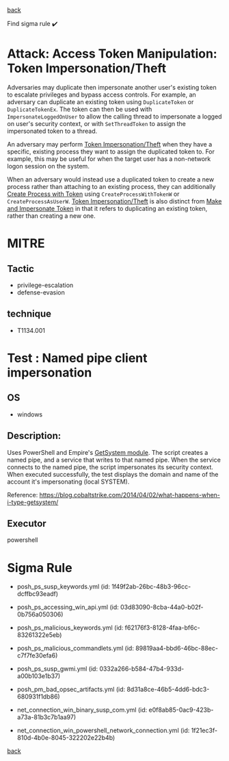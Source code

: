 
[back](../index.md)

Find sigma rule :heavy_check_mark: 

# Attack: Access Token Manipulation: Token Impersonation/Theft 

Adversaries may duplicate then impersonate another user's existing token to escalate privileges and bypass access controls. For example, an adversary can duplicate an existing token using `DuplicateToken` or `DuplicateTokenEx`. The token can then be used with `ImpersonateLoggedOnUser` to allow the calling thread to impersonate a logged on user's security context, or with `SetThreadToken` to assign the impersonated token to a thread.

An adversary may perform [Token Impersonation/Theft](https://attack.mitre.org/techniques/T1134/001) when they have a specific, existing process they want to assign the duplicated token to. For example, this may be useful for when the target user has a non-network logon session on the system.

When an adversary would instead use a duplicated token to create a new process rather than attaching to an existing process, they can additionally [Create Process with Token](https://attack.mitre.org/techniques/T1134/002) using `CreateProcessWithTokenW` or `CreateProcessAsUserW`. [Token Impersonation/Theft](https://attack.mitre.org/techniques/T1134/001) is also distinct from [Make and Impersonate Token](https://attack.mitre.org/techniques/T1134/003) in that it refers to duplicating an existing token, rather than creating a new one.

# MITRE
## Tactic
  - privilege-escalation
  - defense-evasion


## technique
  - T1134.001


# Test : Named pipe client impersonation
## OS
  - windows


## Description:
Uses PowerShell and Empire's [GetSystem module](https://github.com/BC-SECURITY/Empire/blob/v3.4.0/data/module_source/privesc/Get-System.ps1). The script creates a named pipe, and a service that writes to that named pipe. When the service connects to the named pipe, the script impersonates its security context.
When executed successfully, the test displays the domain and name of the account it's impersonating (local SYSTEM).

Reference: https://blog.cobaltstrike.com/2014/04/02/what-happens-when-i-type-getsystem/

## Executor
powershell

# Sigma Rule
 - posh_ps_susp_keywords.yml (id: 1f49f2ab-26bc-48b3-96cc-dcffbc93eadf)

 - posh_ps_accessing_win_api.yml (id: 03d83090-8cba-44a0-b02f-0b756a050306)

 - posh_ps_malicious_keywords.yml (id: f62176f3-8128-4faa-bf6c-83261322e5eb)

 - posh_ps_malicious_commandlets.yml (id: 89819aa4-bbd6-46bc-88ec-c7f7fe30efa6)

 - posh_ps_susp_gwmi.yml (id: 0332a266-b584-47b4-933d-a00b103e1b37)

 - posh_pm_bad_opsec_artifacts.yml (id: 8d31a8ce-46b5-4dd6-bdc3-680931f1db86)

 - net_connection_win_binary_susp_com.yml (id: e0f8ab85-0ac9-423b-a73a-81b3c7b1aa97)

 - net_connection_win_powershell_network_connection.yml (id: 1f21ec3f-810d-4b0e-8045-322202e22b4b)



[back](../index.md)
